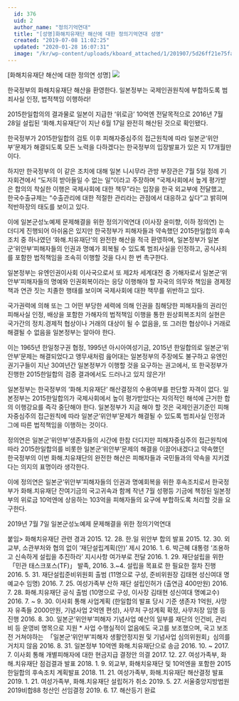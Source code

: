 ```yaml
---
  id: 376
  uid: 2
  author_name: "정의기억연대"
  title: "[성명]화해치유재단 해산에 대한 정의기억연대 성명"
  created: "2019-07-08 11:02:25"
  updated: "2020-01-28 16:07:31"
  image: "/kr/wp-content/uploads/kboard_attached/1/201907/5d26ff21e75fa4287256.png"
---
```

\[화해치유재단 해산에 대한 정의연 성명\]
 ![](/kr/wp-content/uploads/kboard_attached/1/201907/5d26ff21e75fa4287256.png)
  
한국정부의 화해치유재단 해산을 환영한다.
일본정부는 국제인권원칙에 부합하도록 범죄사실 인정, 법적책임 이행하라!


2015한일합의의 결과물로 일본이 지급한 ‘위로금’ 10억엔 전달목적으로 2016년 7월 28일 설립된 ‘화해.치유재단’이 지난 6월 17일 완전히 해산된 것으로 확인됐다. 
 
한국정부가 2015한일합의 검토 이후 피해자중심주의 접근원칙에 따라 일본군‘위안부’문제가 해결되도록 모든 노력을 다하겠다는 한국정부의 입장발표가 있은 지 17개월만이다. 

하지만 한국정부의 이 같은 조치에 대해 일본 니시무라 관방 부장관은 7월 5일 정례 기자회견에서 “도저히 받아들일 수 없는 일”이라고 주장하며 “국제사회에서 높게 평가받은 합의의 착실한 이행은 국제사회에 대한 책무”라는 입장을 한국 외교부에 전달했고, 한국수출규제는 “수출관리에 대한 적절한 관리라는 관점에서 대응하고 싶다”고 밝히며 적반하장의 태도를 보이고 있다.

이에 일본군성노예제 문제해결을 위한 정의기억연대 (이사장 윤미향, 이하 정의연) 는 더디게 진행되어 아쉬움은 있지만 한국정부가 피해자들과 약속했던 2015한일합의 후속조치 중 하나였던 ‘화해.치유재단’의 완전한 해산을 적극 환영하며, 일본정부가 일본군‘위안부’피해자들의 인권과 명예가 회복될 수 있도록 범죄사실을 인정하고, 공식사죄를 포함한 법적책임을 조속히 이행할 것을 다시 한 번 촉구한다. 

일본정부는 유엔인권이사회 이사국으로서 또 제2차 세계대전 중 가해자로서 일본군‘위안부’피해자들의 명예와 인권회복이라는 응당 이행해야 할 자국의 의무와 책임을 경제정책과 연관 짓는 치졸한 행태를 보이며 국제사회에 대한 책무를 위반하고 있다. 

국가권력에 의해 또는 그 어떤 부당한 세력에 의해 인권을 침해당한 피해자들의 권리인 피해사실 인정, 배상을 포함한 가해자의 법적책임 이행을 통한 원상회복조치의 실현은 국가간의 정치.경제적 협상이나 거래의 대상이 될 수 없음을, 또 그러한 협상이나 거래로 해결될 수 없음을 일본정부는 알아야 한다. 

이는 1965년 한일청구권 협정, 1995년 아시아여성기금, 2015년 한일합의로 일본군‘위안부’문제는 해결되었다고 앵무새처럼 읊어대는 일본정부의 주장에도 불구하고 유엔인권기구들이 지난 30여년간 일본정부가 이행할 것을 요구하는 권고에서, 또 한국정부가 진행한 2015한일합의 검증 결과에서도 드러나고 있지 않은가! 

일본정부는 한국정부의 ‘화해.치유재단’ 해산결정의 수용여부를 판단할 자격이 없다. 일본정부는 2015한일합의가 국제사회에서 높이 평가받았다는 자의적인 해석에 근거한 합의 이행강요를 즉각 중단해야 한다. 일본정부가 지금 해야 할 것은 국제인권기준인 피해자중심주의 접근원칙에 따라 일본군‘위안부’문제가 해결될 수 있도록 범죄사실 인정과 그에 따른 법적책임을 이행하는 것이다. 

정의연은 일본군‘위안부’생존자들의 시간에 한참 더디지만 피해자중심주의 접근원칙에 따라 2015한일합의를 비롯한 일본군‘위안부’문제의 해결을 이끌어내겠다고 약속했던 한국정부의 이번 화해.치유재단의 완전한 해산은 피해자들과 국민들과의 약속을 지키겠다는 의지의 표명이라 생각한다. 

이에 정의연은 일본군‘위안부’피해자들의 인권과 명예회복을 위한 후속조치로서 한국정부가 화해.치유재단 잔여기금의 국고귀속과 함께 작년 7월 성평등 기금에 책정된 일본정부의 위로금 10억엔에 상응하는 103억을 피해자들의 요구에 부합하도록 처리할 것을 요구한다. 

2019년 7월 7일 
일본군성노예제 문제해결을 위한 정의기억연대 


붙임> 화해치유재단 관련 경과 
2015. 12. 28. 한.일 위안부 합의 발표 
2015. 12. 30. 외교부, 소관부처와 협의 없이 ‘재단설립계획(안)’ 제시
2016. 1. 6. 박근혜 대통령 ‘조용하고 신속하게 설립을 추진하라’ 지시사항 여가부로 전달 
2016. 1. 29. 재단설립을 위한  「민관 태스크포스(TF)」 발족, 2016. 3.~4. 설립을 목표로 한 필요한 절차 진행 
2016. 5. 31. 재단설립준비위원회 출범 (11명으로 구성, 준비위원장 김태현 성신여대 명예교수 임명)
2016. 7. 25. 여성가족부 산하 재단 설립인허가 (출연금 400만원) 
2016. 7. 28. 화해.치유재단 공식 출범 (10명으로 구성, 이사장 김태현 성신여대 명예교수) 
2016. 7. ~ 9. 30. 이사회 통해 사업계획 (한일합의 발표 당시 기준 생존자 1억원, 사망자 유족들 2000만원, 기념사업 2억엔 편성), 사무처 구성계획 확정, 사무처장 임명 등 진행 
2016. 8. 30. 일본군‘위안부’피해자 기념사업 예산의 일부를 재단의 인건비, 관리비 등 운영비 명목으로 지원 
\* 사업 수행실적이 없음에도 국고를 보조했으며, 국고 보조 전 거쳐야하는  「일본군‘위안부’피해자 생활안정지원 및 기념사업 심의위원회」심의를 거치지 않음 
2016. 8. 31. 일본정부 10억엔 화해.치유재단으로 송금 
2016. 10. ~ 2017. 7. 이사회 통해 개별피해자에 대한 현금지급 결정안 의결 
2017. 12. 27. 여성가족부, 화해.치유재단 점검결과 발표 
2018. 1. 9. 외교부, 화해치유재단 및 10억엔을 포함한 2015한일합의 후속조치 계획발표
2018. 11. 21. 여성가족부, 화해.치유재단 해산결정 발표 
2019. 1. 21. 여성가족부, 화해.치유재단 설립허가 취소 
2019. 5. 27. 서울중앙지방법원 2019비합88 청산인 선임결정 
2019. 6. 17. 해산등기 완료